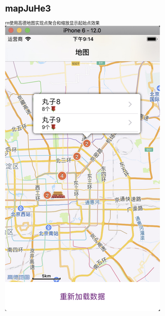 # mapJuHe3
rn使用高德地图实现点聚合和缩放显示起始点效果
![image](https://github.com/SCJMENGMENG/mapJuHe3/blob/master/mapDetail.jpg)

